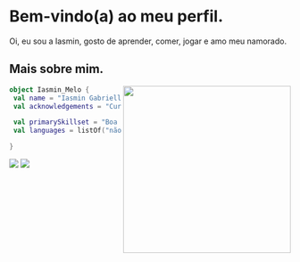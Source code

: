 # Bem-vindo(a) ao meu perfil.

Oi, eu sou a Iasmin, gosto de aprender, comer, jogar e amo meu namorado.

## Mais sobre mim.

<img align="right" width="300" src="https://64.media.tumblr.com/874fe0f379f6845fd45f154796720a91/2608841a7897cb3f-21/s400x600/3bed188a799fcb291b65196aaab5125840747681.jpg" />

```kotlin
object Iasmin_Melo {
 val name = "Iasmin Gabrielle da Fonseca Melo"
 val acknowledgements = "Cursando Desenvolvimento de Sistemas"

 val primarySkillset = "Boa em aprender"
 val languages = listOf("não", "sei", "nenhuma")

} 
```
<p align="left">
 <a href="#" alt="Twitter">
  <img src="https://img.shields.io/badge/Twitter-1DA1F2?style=for-the-badge&logo=twitter&logoColor=white&link=https://twitter.com/miminmf0" /></a>
  <a href="#" alt="Instagram">
  <img src="https://img.shields.io/badge/-Instagram-DF0174?style=for-the-badge&labelColor=DF0174&logo=instagram&logoColor=white&link=https://www.instagram.com/oimelof/" /></a>
</p> 

